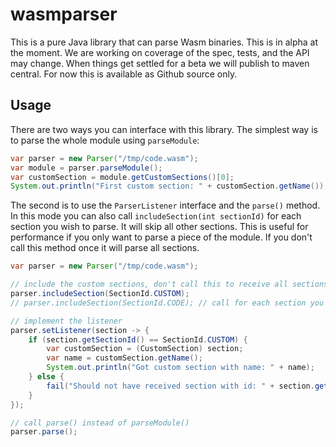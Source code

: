 # wasmparser

This is a pure Java library that can parse Wasm binaries. This is in alpha at the moment.
We are working on coverage of the spec, tests, and the API may change. When things get settled
for a beta we will publish to maven central. For now this is available as Github source only.

## Usage

There are two ways you can interface with this library. The simplest way is to parse the whole
module using `parseModule`:

```java
var parser = new Parser("/tmp/code.wasm");
var module = parser.parseModule();
var customSection = module.getCustomSections()[0];
System.out.println("First custom section: " + customSection.getName());
```

The second is to use the `ParserListener` interface and the `parse()` method. In this mode you can also call
`includeSection(int sectionId)` for each section you wish to parse. It will skip all other
sections. This is useful for performance if you only want to parse a piece of the module.
If you don't call this method once it will parse all sections.

```java
var parser = new Parser("/tmp/code.wasm");

// include the custom sections, don't call this to receive all sections
parser.includeSection(SectionId.CUSTOM);
// parser.includeSection(SectionId.CODE); // call for each section you want

// implement the listener        
parser.setListener(section -> {
    if (section.getSectionId() == SectionId.CUSTOM) {
        var customSection = (CustomSection) section;
        var name = customSection.getName();
        System.out.println("Got custom section with name: " + name);
    } else {
        fail("Should not have received section with id: " + section.getSectionId());
    }
});

// call parse() instead of parseModule()
parser.parse();
```

